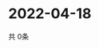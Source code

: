 # 2022-04-18
  共 0条

  <!-- BEGIN -->
  <!-- 最后更新时间Mon Apr 18 2022 07:06:34 GMT+0000 (Coordinated Universal Time) -->
  
  <!-- END -->
  
  